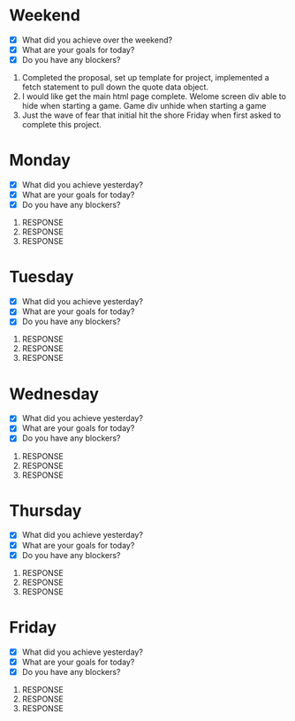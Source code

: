 # Weekend
- [x] What did you achieve over the weekend?
- [x] What are your goals for today?
- [x] Do you have any blockers?
1. Completed the proposal, set up template for project, implemented a fetch statement to pull down the quote data object.
2. I would like get the main html page complete. Welome screen div able to hide when starting a game. Game div unhide when starting a game
3. Just the wave of fear that initial hit the shore Friday when first asked to complete this project.

# Monday
- [x] What did you achieve yesterday?
- [x] What are your goals for today?
- [x] Do you have any blockers?
1. RESPONSE
2. RESPONSE
3. RESPONSE

# Tuesday
- [x] What did you achieve yesterday?
- [x] What are your goals for today?
- [x] Do you have any blockers?
1. RESPONSE
2. RESPONSE
3. RESPONSE

# Wednesday
- [x] What did you achieve yesterday?
- [x] What are your goals for today?
- [x] Do you have any blockers?
1. RESPONSE
2. RESPONSE
3. RESPONSE

# Thursday
- [x] What did you achieve yesterday?
- [x] What are your goals for today?
- [x] Do you have any blockers?
1. RESPONSE
2. RESPONSE
3. RESPONSE

# Friday
- [x] What did you achieve yesterday?
- [x] What are your goals for today?
- [x] Do you have any blockers?
1. RESPONSE
2. RESPONSE
3. RESPONSE

